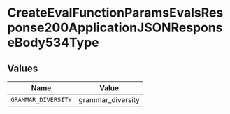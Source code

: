 # CreateEvalFunctionParamsEvalsResponse200ApplicationJSONResponseBody534Type


## Values

| Name                | Value               |
| ------------------- | ------------------- |
| `GRAMMAR_DIVERSITY` | grammar_diversity   |
